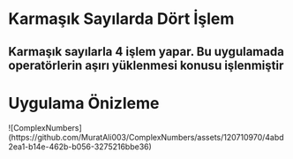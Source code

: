 <h1>Karmaşık Sayılarda Dört İşlem</h1>
    <h2>
      Karmaşık sayılarla 4 işlem yapar. <b>Bu uygulamada operatörlerin aşırı yüklenmesi konusu işlenmiştir</b>
    </h2>
<h1>Uygulama Önizleme</h1>    
![ComplexNumbers](https://github.com/MuratAli003/ComplexNumbers/assets/120710970/4abd2ea1-b14e-462b-b056-3275216bbe36)
